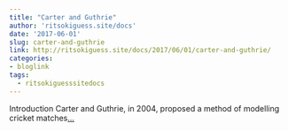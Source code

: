```yaml
---
title: "Carter and Guthrie"
author: 'ritsokiguess.site/docs'
date: '2017-06-01'
slug: carter-and-guthrie
link: http://ritsokiguess.site/docs/2017/06/01/carter-and-guthrie/
categories:
- bloglink
tags:
  - ritsokiguesssitedocs
---
```


Introduction Carter and Guthrie, in 2004, proposed a method of modelling cricket matches[... <i class="fas fa-external-link-alt"></i>](http://ritsokiguess.site/docs/2017/06/01/carter-and-guthrie/)

